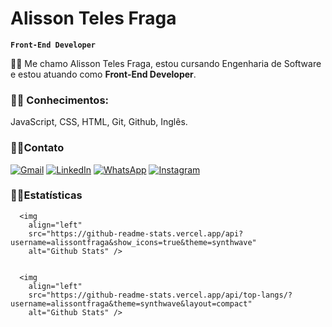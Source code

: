 # Alisson Teles Fraga
**`Front-End Developer`**

 
  <p align="left"> 
  🐱‍💻 Me chamo Alisson Teles Fraga, estou cursando  Engenharia de Software e estou atuando como <strong>Front-End Developer</strong>. 
  <p align="left">

   ### 🐱‍👤 Conhecimentos: 
   <p>JavaScript, CSS, HTML, Git, Github, Inglês.</p>
</p>

### 🐱‍🚀Contato

 <a href="mailto:alissontfraga@gmail.com" title="Gmail">
  <img src="https://img.shields.io/badge/-Gmail-FF0000?style=flat-square&labelColor=FF0000&logo=gmail&logoColor=white&link=mailto:alissontfraga@gmail.com" alt="Gmail"/></a>
  <a href="https://www.linkedin.com/in/alissontelesfraga/" title="LinkedIn">
  <img src="https://img.shields.io/badge/-Linkedin-0e76a8?style=flat-square&logo=Linkedin&logoColor=white&link=https://www.linkedin.com/in/alissontelesfraga/" alt="LinkedIn"/></a>
  <a href="https://wa.me/5575983702003" title="WhatsApp">
  <img src="https://img.shields.io/badge/-WhatsApp-25d366?style=flat-square&labelColor=25d366&logo=whatsapp&logoColor=white&link=https://wa.me/5575983702003" alt="WhatsApp"/></a>
  <a href="https://www.instagram.com/alissontfraga/" title="Instagram">
  <img src="https://img.shields.io/badge/-Instagram-DF0174?style=flat-square&labelColor=DF0174&logo=instagram&logoColor=white&link=https://www.instagram.com/alissontfraga/" alt="Instagram"/></a>

  ### 🐱‍🏍Estatísticas
      <img
        align="left"
        src="https://github-readme-stats.vercel.app/api?username=alissontfraga&show_icons=true&theme=synthwave"
        alt="Github Stats" />
      
  
      <img
        align="left"
        src="https://github-readme-stats.vercel.app/api/top-langs/?username=alissontfraga&theme=synthwave&layout=compact"
        alt="Github Stats" />
   

    
